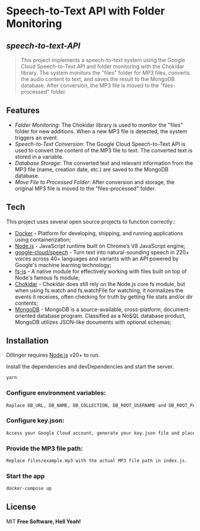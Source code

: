 # Speech-to-Text API with Folder Monitoring
## _speech-to-text-API_

> This project implements a speech-to-text
> system using the Google Cloud Speech-to-Text API
> and folder monitoring with the Chokidar library.
> The system monitors the "files" folder for MP3 files,
> converts the audio content to text, and saves the
> result to the MongoDB database. After conversion,
> the MP3 file is moved to the "files-processed" folder.

## Features

- *Folder Monitoring*: The Chokidar library is used to monitor the "files" folder for new additions. When a new MP3 file is detected, the system triggers an event.
- *Speech-to-Text Conversion*: The Google Cloud Speech-to-Text API is used to convert the content of the MP3 file to text. The converted text is stored in a variable.
- *Database Storage*: The converted text and relevant information from the MP3 file (name, creation date, etc.) are saved to the MongoDB database.
- *Move File to Processed Folder*: After conversion and storage, the original MP3 file is moved to the "files-processed" folder.

## Tech

This project uses several open source projects to function correctly::

- [Docker] - Platform for developing, shipping, and running applications using containerization;
- [Node.js] - JavaScript runtime built on Chrome’s V8 JavaScript engine;
- [google-cloud/speech] - Turn text into natural-sounding speech in 220+ voices across 40+ languages and variants with an API powered by Google's machine learning technology;
- [fs-js] - A native module for effectively working with files built on top of Node's famous fs module;
- [Chokidar] - Chokidar does still rely on the Node.js core fs module, but when using fs.watch and fs.watchFile for watching, it normalizes the events it receives, often checking for truth by getting file stats and/or dir contents;
- [MongoDB] - MongoDB is a source-available, cross-platform, document-oriented database program. Classified as a NoSQL database product, MongoDB utilizes JSON-like documents with optional schemas;

## Installation

Dillinger requires [Node.js](https://nodejs.org/) v20+ to run.

Install the dependencies and devDependencies and start the server.

```bash
yarn
```
### Configure environment variables:

```sh
Replace DB_URL, DB_NAME, DB_COLLECTION, DB_ROOT_USERNAME and DB_ROOT_PASSWORD with your database connection details in docker-compose file.
```

### Configure key.json:

```sh
Access your Google Cloud account, generate your key.json file and place it in the root of the project.
```

### Provide the MP3 file path:

```sh
Replace files/example.mp3 with the actual MP3 file path in index.js.
```

### Start the app

```bash
docker-compose up
```

## License

MIT
**Free Software, Hell Yeah!**

[//]: # (These are reference links used in the body of this note and get stripped out when the markdown processor does its job. There is no need to format nicely because it shouldn't be seen. Thanks SO - http://stackoverflow.com/questions/4823468/store-comments-in-markdown-syntax)
[Docker]: <https://docs.docker.com/>
[Openai]: <https://openai.com/api>
[Node.js]: <https://nodejs.org/docs/latest/api/>
[fs-js]: <https://www.npmjs.com/package/fs-js>
[google-cloud/speech]: <https://www.npmjs.com/package/@google-cloud/speech>
[Chokidar]: <https://www.npmjs.com/package/chokidar>
[MongoDB]: <https://www.mongodb.com/>

